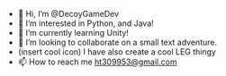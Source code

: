 - 👋 Hi, I’m @DecoyGameDev
- 👀 I’m interested in Python, and Java!
- 🌱 I’m currently learning Unity!
- 💞️ I’m looking to collaborate on a small text adventure.
- (insert cool icon) I have also create a cool LEG thingy
- 📫 How to reach me ht309953@gmail.com


